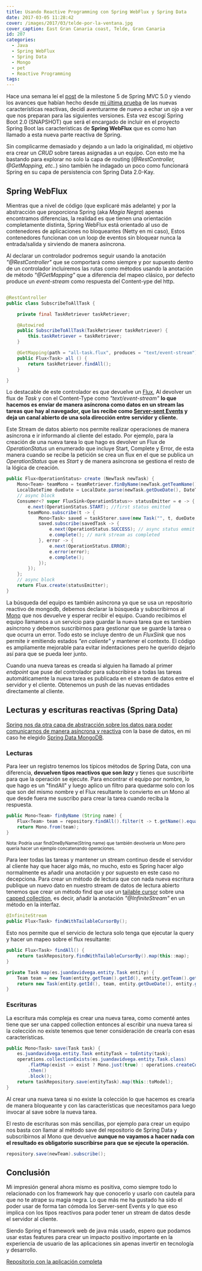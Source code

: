 ```yaml
---
title: Usando Reactive Programming con Spring WebFlux y Spring Data
date: 2017-03-05 11:28:42
cover: /images/2017/03/telde-por-la-ventana.jpg
cover_caption: East Gran Canaria coast, Telde, Gran Canaria
id: 207
categories:
  - Java
  - Spring WebFlux
  - Spring Data
  - Mongo
  - pet
  - Reactive Programming
tags:
---
```


Hace una semana leí el [post](https://spring.io/blog/2017/02/23/spring-framework-5-0-m5-update) de la milestone 5 de Spring MVC 5.0 y viendo los avances que habían hecho desde [mi última prueba](https://github.com/jdvr/spring-5-m2-reactive-web-app) de las nuevas características reactivas, decidí aventurarme de nuevo a echar un ojo a ver que nos preparan para las siguientes versiones. Esta vez escogí Spring Boot 2.0 (SNAPSHOT) que será el encargado de incluir en el proyecto Spring Boot las características de **Spring WebFlux** que es como han llamado a esta nueva parte reactiva de Spring.

Sin complicarme demasiado y dejando a un lado la originalidad, mi objetivo era crear un _CRUD_ sobre tareas asignadas a un equipo. Con esto me ha bastando para explorar no solo la capa de routing (_@RestController, @GetMapping, etc.._) sino  también he indagado un poco como funcionará Spring en su capa de persistencia con Spring Data 2.0-Kay.

## Spring WebFlux

Mientras que a nivel de código (que explicaré más adelante) y por la abstracción que proporciona Spring (aka _Magia Negra_) apenas encontramos diferencias, la realidad es que tienen una orientación completamente distinta, Spring WebFlux está orientado al uso de contenedores de aplicaciones no bloqueantes (Netty en mi caso), Estos contenedores funcionan con un  loop de eventos sin bloquear nunca la entrada/salida y sirviendo de manera asíncrona.

Al declarar un controlador podremos seguir usando la anotación _"@RestController"_ que se comportará como siempre y por supuesto dentro de un controlador incluiremos las rutas como métodos usando la anotación de método _"@GetMapping"_ que a diferencia del mapeo clásico, por defecto     produce un _event-stream_ como respuesta del Content-ype del http.

```java Controlador para cargar todas las tareas existentes

@RestController
public class SubscribeToAllTask {

    private final TaskRetriever taskRetriever;

    @Autowired
    public SubscribeToAllTask(TaskRetriever taskRetriever) {
        this.taskRetriever = taskRetriever;
    }

    @GetMapping(path = "all-task.flux", produces = "text/event-stream")
    public Flux<Task> all () {
        return taskRetriever.findAll();
    }

}

```

Lo destacable de este controlador es que devuelve un [Flux](https://github.com/reactor/reactor-core#flux), Al devolver un flux de _Task_ y con el Content-Type como _"text/event-stream"_ **lo que hacemos es enviar de manera asíncrona como datos en un stream las tareas que hay al navegador, que las recibe como [Server-sent Events](https://en.wikipedia.org/wiki/Server-sent_events) y deja un canal abierto de una sola dirección entre servidor y cliente.**

Este Stream de datos abierto nos permite realizar operaciones de manera asíncrona e ir informando al cliente del estado. Por ejemplo, para la creación de una nueva tarea lo que hago es devolver un Flux de _OperationStatus_ un enumerado que incluye Start, Complete y Error, de esta manera cuando se recibe la petición se crea un flux en el que se publica un _OperationStatus_ que es _Start_ y de manera asíncrona se gestiona el resto de la lógica de creación.

```java Lógica para crear una tarea
public Flux<OperationStatus> create (NewTask newTask) {
    Mono<Team> teamMono = teamRetriever.finByName(newTask.getTeamName());
    LocalDateTime dueDate = LocalDate.parse(newTask.getDueDate(), DateTimeFormatter.ISO_LOCAL_DATE).atStartOfDay();
    // async block
    Consumer<? super FluxSink<OperationStatus>> statusEmitter = e -> {
        e.next(OperationStatus.START); //first status emitted
        teamMono.subscribe(t -> {
            Mono<Task> saved = taskStorer.save(new Task("", t, dueDate, newTask.getTitle()));
            saved.subscribe(savedTask -> {
                e.next(OperationStatus.SUCCESS); // async status emmit on save task
                e.complete(); // mark stream as completed
            }, error -> {
                e.next(OperationStatus.ERROR);
                e.error(error);
                e.complete();
            });
        });
    };
    // async block
    return Flux.create(statusEmitter);
}

```

La búsqueda del equipo es también asíncrona ya que se usa un repositorio reactivo de mongodb, debemos declarar la  búsqueda y subscribirnos al [Mono](https://github.com/reactor/reactor-core#mono) que nos devuelve y esperar recibir el equipo. Cuando recibimos el equipo llamamos a un servicio para guardar la nueva tarea que es tambien asíncrono y debemos suscribirnos para gestionar que se guarde la tarea o que ocurra un error. Todo esto se incluye dentro de un _FluxSink_ que nos permite ir emitiendo estados _"en caliente"_ y mantener el contexto. El código es ampliamente mejorable para evitar indentaciones pero he querido dejarlo así para que se pueda leer junto.

Cuando una nueva tareas es creada si alguien ha llamado al primer _endpoint_ que puse del controlador para subscribirse a todas las tareas automáticamente la nueva tarea es publicada en el stream de datos entre el servidor y el cliente. Obtenemos un push de las nuevas entidades directamente al cliente.

## Lecturas y escrituras reactivas (Spring Data)

[Spring nos da otra capa de abstracción sobre los datos para poder comunicarnos de manera asíncrona y reactiva](https://spring.io/blog/2016/11/28/going-reactive-with-spring-data) con la base de datos, en mi caso he elegido [Spring Data MongoDB](http://projects.spring.io/spring-data-mongodb/).

### Lecturas

Para leer un registro tenemos los típicos métodos de Spring Data, con una diferencia, **devuelven tipos reactivos que son _lazy_** y tienes que suscribirte para que la operación se ejecute. Para encontrar el equipo por nombre, lo que hago es un "findAll" y luego aplico un filtro para quedarme solo con los que son del mismo nombre y el Flux resultante lo convierto en un Mono al que desde fuera me suscribo para crear la tarea cuando reciba la respuesta.

```java Encontrar un equipo por nombre
public Mono<Team> finByName (String name) {
    Flux<Team> team = repository.findAll().filter(t -> t.getName().equals(name)).map(et -> new Team(et.getId(), et.getName()));
    return Mono.from(team);
}
```
<sup>Nota: Podría usar findOneByName(String name) que también devolvería un Mono pero quería hacer un ejemplo concatenando operaciones.</sup>

Para leer todas las tareas y mantener un stream continuo desde el servidor al cliente hay que hacer algo más, no mucho, esto es Spring hacer algo normalmente es añadir una anotación y por supuesto en este caso no decepciona. Para crear un método de lectura que con nada nueva escritura publique un nuevo dato en nuestro stream de datos de lectura abierto tenemos que crear un método find que use un [tailable cursor](https://docs.mongodb.com/manual/core/tailable-cursors/) sobre una [capped collection](https://docs.mongodb.com/manual/core/capped-collections/), es decir, añadir la anotación _"@InfiniteStream"_ en un método en la interfaz.

```java Método de lectura que mantiene un cursor para publicar nuevos elementos
@InfiniteStream
public Flux<Task> findWithTailableCursorBy();

```

Esto nos permite que el servicio de lectura solo tenga que ejecutar la query y hacer un mapeo sobre el flux resultante:

```java Leer todo los elementos de una colección y mapear la entidad al objeto de modelo
public Flux<Task> findAll() {
    return taskRepository.findWithTailableCursorBy().map(this::map);
}

private Task map(es.juandavidvega.entity.Task entity) {
    Team team = new Team(entity.getTeam().getId(), entity.getTeam().getName());
    return new Task(entity.getId(), team, entity.getDueDate(), entity.getTitle());
}
```

### Escrituras

La escritura más compleja es crear una nueva tarea, como comenté antes tiene que ser una capped collection entonces al escribir una nueva tarea si la colección no existe tenemos que tener consideración de crearla con esas características.

```java Crear una tarea cuando no existe la colección
public Mono<Task> save(Task task) {
    es.juandavidvega.entity.Task entityTask = toEntity(task);
    operations.collectionExists(es.juandavidvega.entity.Task.class)
        .flatMap(exist -> exist ? Mono.just(true) : operations.createCollection(es.juandavidvega.entity.Task.class, new CollectionOptions(1024 * 1024, 1000, true)))
        .then()
        .block();
    return taskRepository.save(entityTask).map(this::toModel);
}
```

Al crear una nueva tarea si no existe la colección lo que hacemos es crearla de manera bloqueante y con las características que necesitamos para luego invocar  al save sobre la nueva tarea.

El resto de escrituras son más sencillas, por ejemplo para crear un equipo nos basta con llamar al método save del repositorio de Spring Data y subscribirnos al Mono que devuelve **aunque no vayamos a hacer nada con el resultado es obligatorio suscribirse para que se ejecute la operación.**


 ```java Escritura más sencilla
 repository.save(newTeam).subscribe();
 ```

## Conclusión

Mi impresión general ahora mismo es positiva, como siempre todo lo relacionado con los framework hay que conocerlo y usarlo con cautela para que no te atrape su magia negra. Lo que más me ha gustado ha sido el poder usar de forma tan cómoda los Server-sent Events y lo que eso implica con los tipos reactivos para poder tener un stream de datos desde el servidor al cliente.

Siendo Spring el framework web de java más usado, espero que podamos usar estas features para crear un impacto positivo importante en la experiencia de usuario de las aplicaciones sin apenas invertir en tecnología y desarrollo.


[Repositorio con la aplicación completa](https://github.com/jdvr/reactive-task-manager)

